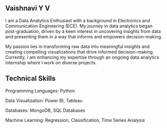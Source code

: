 ##  Vaishnavi Y V

I am a Data Analytics Enthusiast with a background in Electronics and Communication Engineering (ECE). My journey in data analytics began post-graduation, driven by a keen interest in uncovering insights from data and presenting them in a way that informs and empowers decision-making.

My passion lies in transforming raw data into meaningful insights and creating compelling visualizations that drive informed decision-making. Currently, I am enhancing my expertise through an ongoing data analytics internship where I work on diverse projects.

## Technical Skills
Programming Languages: Python

Data Visualization: Power BI, Tableau

Databases: MongoDB, SQL Databases

Machine Learning: Regression, Classification, Time Series Analysis

